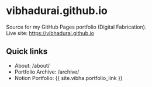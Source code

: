 # vibhadurai.github.io

Source for my GitHub Pages portfolio (Digital Fabrication).  
Live site: https://vibhadurai.github.io

## Quick links
- About: /about/
- Portfolio Archive: /archive/
- Notion Portfolio: {{ site.vibha.portfolio_link }}

